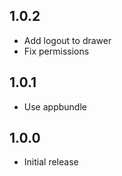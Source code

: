 ## 1.0.2
 - Add logout to drawer
 - Fix permissions

## 1.0.1
 - Use appbundle

## 1.0.0
 - Initial release
